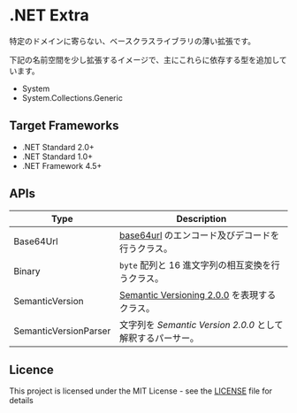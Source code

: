 # .NET Extra
特定のドメインに寄らない、ベースクラスライブラリの薄い拡張です。

下記の名前空間を少し拡張するイメージで、主にこれらに依存する型を追加しています。

- System
- System.Collections.Generic


## Target Frameworks
- .NET Standard 2.0+
- .NET Standard 1.0+
- .NET Framework 4.5+


## APIs
| Type                           | Description |
| ---                            | ---         |
| Base64Url                      | [base64url](https://tools.ietf.org/html/rfc4648#page-7) のエンコード及びデコードを行うクラス。 |
| Binary                         | `byte` 配列と 16 進文字列の相互変換を行うクラス。 |
| SemanticVersion                | [Semantic Versioning 2.0.0](https://semver.org/) を表現するクラス。 |
| SemanticVersionParser          | 文字列を *Semantic Version 2.0.0* として解釈するパーサー。 |


## Licence
This project is licensed under the MIT License - see the [LICENSE](LICENSE) file for details
